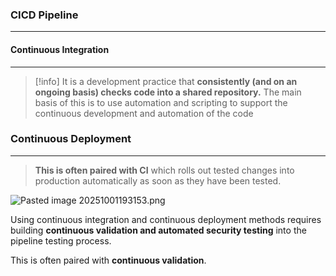 ### CICD Pipeline 
---
#### Continuous Integration 
---
>[!info]
>It is a development practice that **consistently (and on an ongoing basis) checks code into a shared repository.**
>The main basis of this is to use automation and scripting to support the continuous development and automation of the code 

### Continuous Deployment 
---
> **This is often paired with CI** which rolls out tested changes into production automatically as soon as they have been tested.

![Pasted image 20251001193153.png](Pasted%20image%2020251001193153.png)

Using continuous integration and continuous deployment methods requires building **continuous validation and automated security testing** into the pipeline testing process.

This is often paired with **continuous validation**.
